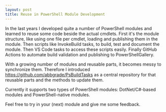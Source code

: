 ```yaml
---
layout: post
title: Reuse in PowerShell Module Development
---
```


In the last years I developed quite a number of PowerShell modules and learned to reuse some code beside the actual cmdlets.
First it's the module structure, like using one file per cmdlet, loading and publishing them in the module.
Then scripts like InvokeBuild tasks, to build, test and document the module.
Then VS Code tasks to access these scripts easily.
Finally GitHub Actions to automate build validation and publishing to PowerShellGallery.

With a growing number of modules and reusable parts, it becomes messy to synchronize them. Therefore I introduced https://github.com/abbgrade/PsBuildTasks as a central repository for that reusable parts and the methods to update them.

Currently it supports two types of PowerShell modules: DotNet/C#-based modules and PowerShell-native modules.

Feel free to try in your (next) module and give me some feedback.